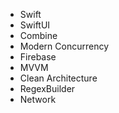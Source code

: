 

- Swift
- SwiftUI
- Combine
- Modern Concurrency
- Firebase
- MVVM
- Clean Architecture
- RegexBuilder
- Network
